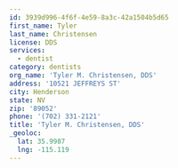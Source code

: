 ```yaml
---
id: 3939d996-4f6f-4e59-8a3c-42a1504b5d65
first_name: Tyler
last_name: Christensen
license: DDS
services:
  - dentist
category: dentists
org_name: 'Tyler M. Christensen, DDS'
address: '10521 JEFFREYS ST'
city: Henderson
state: NV
zip: '89052'
phone: '(702) 331-2121'
title: 'Tyler M. Christensen, DDS'
_geoloc:
  lat: 35.9987
  lng: -115.119
---
```

